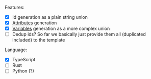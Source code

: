 Features:
- [x] Id generation as a plain string union
- [x] [Attributes](https://projectfluent.org/fluent/guide/attributes.html) generation
- [x] [Variables](https://projectfluent.org/fluent/guide/variables.html) generation as a more complex union
- [ ] Dedup ids? So far we basically just provide them all (duplicated included) to the template

Language:
- [x] TypeScript
- [ ] Rust
- [ ] Python (?)
